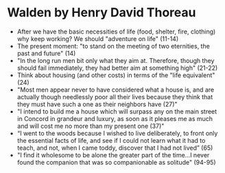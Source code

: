 
# Walden by Henry David Thoreau

* After we have the basic necessities of life (food, shelter, fire, clothing) why keep working? We should "adventure on life" (11-14)
* The present moment: "to stand on the meeting of two eternities, the past and future" (14)
* "In the long run men bit only what they aim at. Therefore, though they should fail immediately, they had better aim at something high" (21-22)
* Think about housing (and other costs) in terms of the "life equivalent" (24)
* "Most men appear never to have considered what a house is, and are actually though needlessly poor all their lives because they think that they must have such a one as their neighbors have (27)"
* "I intend to build me a house which will surpass any on the main street in Concord in grandeur and luxury, as soon as it pleases me as much and will cost me no more than my present one (37)"
* “I went to the woods because I wished to live deliberately, to front only the essential facts of life, and see if I could not learn what it had to teach, and not, when I came toddy, discover that I had not lived” (65)
* "I find it wholesome to be alone the greater part of the time…I never found the companion that was so companionable as solitude" (94-95)




